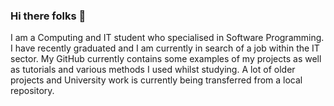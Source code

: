 ### Hi there folks 👋
I am a Computing and IT student who specialised in Software Programming. I have recently graduated and I am currently in search of a job within the IT sector. My GitHub currently contains some examples of my projects as well as tutorials and various methods I used whilst studying. A lot of older projects and University work is currently being transferred from a local repository.
<!--
**ndb88/ndb88** is a ✨ _special_ ✨ repository because its `README.md` (this file) appears on your GitHub profile.

Here are some ideas to get you started:

- 🔭 I’m currently working on ...
- 🌱 I’m currently learning ...
- 👯 I’m looking to collaborate on ...
- 🤔 I’m looking for help with ...
- 💬 Ask me about ...
- 📫 How to reach me: ...
- 😄 Pronouns: ...
- ⚡ Fun fact: ...
-->
